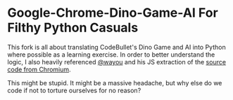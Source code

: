 # Google-Chrome-Dino-Game-AI For Filthy Python Casuals

This fork is all about translating CodeBullet's Dino Game and AI into Python where possible as a learning exercise. In order to better understand the logic, I also heavily referenced [@wayou](https://github.com/wayou) and his JS extraction of the [source code from Chromium](https://github.com/wayou/t-rex-runner).

This might be stupid. It might be a massive headache, but why else do we code if not to torture ourselves for no reason?
